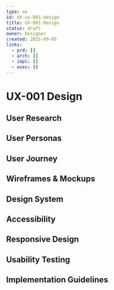 ```yaml
---
type: ux
id: UX-ux-001-design
title: UX-001 Design
status: draft
owner: Designer
created: 2025-09-05
links:
  - prd: []
  - arch: []
  - impl: []
  - exec: []
---
```


# UX-001 Design

## User Research
<!-- What research informed this design? -->

## User Personas
<!-- Who are our target users? -->

## User Journey
<!-- How do users interact with this feature? -->

## Wireframes & Mockups
<!-- Visual representations of the design -->

## Design System
<!-- What design components and patterns are used? -->

## Accessibility
<!-- How do we ensure accessibility? -->

## Responsive Design
<!-- How does this work across different devices? -->

## Usability Testing
<!-- How do we validate the design? -->

## Implementation Guidelines
<!-- How should developers implement this design? -->